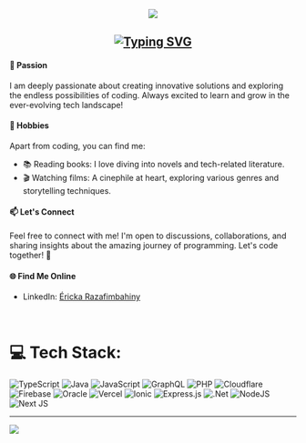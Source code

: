 <p align="center">
<img src="https://media.tenor.com/L0k1211SDnoAAAAd/cherry-blossoms-japan.gif" />
</p>

<h2 align="center">
 <a href="https://git.io/typing-svg"><img src="https://readme-typing-svg.demolab.com?font=Kosugi+Maru&pause=1000&color=F7C2F3&background=FFFFFF00&center=true&vCenter=true&random=false&width=600&lines=Hi%2C+I'm+Ericka+Razafimbahiny%2C+a+coding+enthusiast!+%F0%9F%9A%80%F0%9F%92%BB" alt="Typing SVG" /></a>
</h1>


#### 🌟 Passion
I am deeply passionate about creating innovative solutions and exploring the endless possibilities of coding. Always excited to learn and grow in the ever-evolving tech landscape!

#### 📖 Hobbies
Apart from coding, you can find me:
- 📚 Reading books: I love diving into novels and tech-related literature.
- 🎬 Watching films: A cinephile at heart, exploring various genres and storytelling techniques.


#### 📫 Let's Connect
Feel free to connect with me! I'm open to discussions, collaborations, and sharing insights about the amazing journey of programming. Let's code together! 🤝

#### 🌐 Find Me Online
- LinkedIn: [Éricka Razafimbahiny](https://www.linkedin.com/in/%C3%A9ricka-r-143051218/)




<br>


# 💻 Tech Stack:
![TypeScript](https://img.shields.io/badge/typescript-%23007ACC.svg?style=for-the-badge&logo=typescript&logoColor=white) ![Java](https://img.shields.io/badge/java-%23ED8B00.svg?style=for-the-badge&logo=openjdk&logoColor=white) ![JavaScript](https://img.shields.io/badge/javascript-%23323330.svg?style=for-the-badge&logo=javascript&logoColor=%23F7DF1E) ![GraphQL](https://img.shields.io/badge/-GraphQL-E10098?style=for-the-badge&logo=graphql&logoColor=white) ![PHP](https://img.shields.io/badge/php-%23777BB4.svg?style=for-the-badge&logo=php&logoColor=white) ![Cloudflare](https://img.shields.io/badge/Cloudflare-F38020?style=for-the-badge&logo=Cloudflare&logoColor=white) ![Firebase](https://img.shields.io/badge/firebase-%23039BE5.svg?style=for-the-badge&logo=firebase) ![Oracle](https://img.shields.io/badge/Oracle-F80000?style=for-the-badge&logo=oracle&logoColor=white) ![Vercel](https://img.shields.io/badge/vercel-%23000000.svg?style=for-the-badge&logo=vercel&logoColor=white) ![Ionic](https://img.shields.io/badge/Ionic-%233880FF.svg?style=for-the-badge&logo=Ionic&logoColor=white) ![Express.js](https://img.shields.io/badge/express.js-%23404d59.svg?style=for-the-badge&logo=express&logoColor=%2361DAFB) ![.Net](https://img.shields.io/badge/.NET-5C2D91?style=for-the-badge&logo=.net&logoColor=white) ![NodeJS](https://img.shields.io/badge/node.js-6DA55F?style=for-the-badge&logo=node.js&logoColor=white) ![Next JS](https://img.shields.io/badge/Next-black?style=for-the-badge&logo=next.js&logoColor=white)



---
[![](https://visitcount.itsvg.in/api?id=NasoloEricka&icon=0&color=0)](https://visitcount.itsvg.in)

<!-- Proudly created with GPRM ( https://gprm.itsvg.in ) -->
